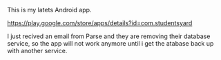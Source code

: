 This is my latets Android app.

https://play.google.com/store/apps/details?id=com.studentsyard

I just recived an email from Parse and they are removing their database service, so the app will not work anymore until i get the atabase back up with another service.

